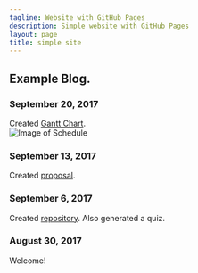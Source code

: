 ```yaml
---
tagline: Website with GitHub Pages
description: Simple website with GitHub Pages
layout: page
title: simple site
---
```


Example Blog.
-------------

 

### September 20, 2017

Created [Gantt Chart](https://github.com/n01033547/Bluetooth/blob/master/SushantGanttProject.mpp).  
![Image of Schedule](https://raw.githubusercontent.com/six0four/StudentSenseHat/master/documentation/Week3RubricforProjectSchedule.jpg)

### September 13, 2017

Created [proposal](https://github.com/six0four/StudentSenseHat/blob/master/documentation/ProposalContentStudentNameRev02.pdf).

### September 6, 2017

Created [repository](https://github.com/n01033547/Bluetooth.git). Also generated a quiz.

### August 30, 2017

Welcome!
